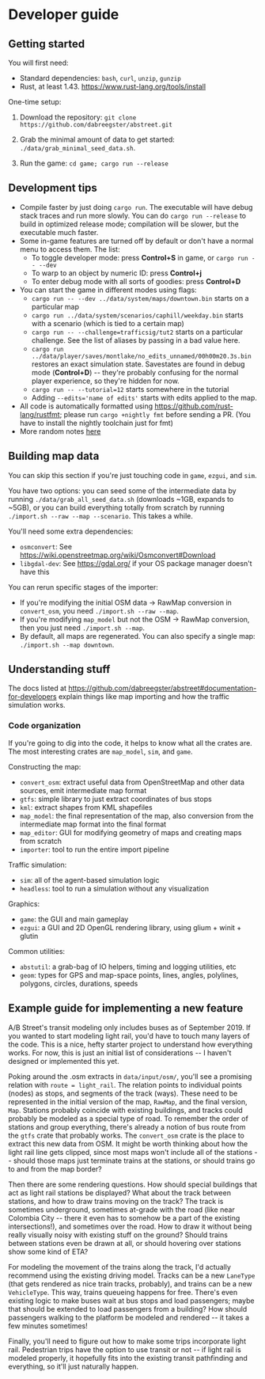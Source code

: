 # Developer guide

## Getting started

You will first need:

- Standard dependencies: `bash`, `curl`, `unzip`, `gunzip`
- Rust, at least 1.43. https://www.rust-lang.org/tools/install

One-time setup:

1.  Download the repository:
    `git clone https://github.com/dabreegster/abstreet.git`

2.  Grab the minimal amount of data to get started:
    `./data/grab_minimal_seed_data.sh`.

3.  Run the game: `cd game; cargo run --release`

## Development tips

- Compile faster by just doing `cargo run`. The executable will have debug stack
  traces and run more slowly. You can do `cargo run --release` to build in
  optimized release mode; compilation will be slower, but the executable much
  faster.
- Some in-game features are turned off by default or don't have a normal menu to
  access them. The list:
  - To toggle developer mode: press **Control+S** in game, or
    `cargo run -- --dev`
  - To warp to an object by numeric ID: press **Control+j**
  - To enter debug mode with all sorts of goodies: press **Control+D**
- You can start the game in different modes using flags:
  - `cargo run -- --dev ../data/system/maps/downtown.bin` starts on a particular
    map
  - `cargo run ../data/system/scenarios/caphill/weekday.bin` starts with a
    scenario (which is tied to a certain map)
  - `cargo run -- --challenge=trafficsig/tut2` starts on a particular challenge.
    See the list of aliases by passing in a bad value here.
  - `cargo run ../data/player/saves/montlake/no_edits_unnamed/00h00m20.3s.bin`
    restores an exact simulation state. Savestates are found in debug mode
    (**Control+D**) -- they're probably confusing for the normal player
    experience, so they're hidden for now.
  - `cargo run -- --tutorial=12` starts somewhere in the tutorial
  - Adding `--edits='name of edits'` starts with edits applied to the map.
- All code is automatically formatted using
  https://github.com/rust-lang/rustfmt; please run `cargo +nightly fmt` before
  sending a PR. (You have to install the nightly toolchain just for fmt)
- More random notes [here](/docs/misc_dev_tricks.md)

## Building map data

You can skip this section if you're just touching code in `game`, `ezgui`, and
`sim`.

You have two options: you can seed some of the intermediate data by running
`./data/grab_all_seed_data.sh` (downloads ~1GB, expands to ~5GB), or you can
build everything totally from scratch by running
`./import.sh --raw --map --scenario`. This takes a while.

You'll need some extra dependencies:

- `osmconvert`: See https://wiki.openstreetmap.org/wiki/Osmconvert#Download
- `libgdal-dev`: See https://gdal.org/ if your OS package manager doesn't have
  this

You can rerun specific stages of the importer:

- If you're modifying the initial OSM data -> RawMap conversion in
  `convert_osm`, you need `./import.sh --raw --map`.
- If you're modifying `map_model` but not the OSM -> RawMap conversion, then you
  just need `./import.sh --map`.
- By default, all maps are regenerated. You can also specify a single map:
  `./import.sh --map downtown`.

## Understanding stuff

The docs listed at
https://github.com/dabreegster/abstreet#documentation-for-developers explain
things like map importing and how the traffic simulation works.

### Code organization

If you're going to dig into the code, it helps to know what all the crates are.
The most interesting crates are `map_model`, `sim`, and `game`.

Constructing the map:

- `convert_osm`: extract useful data from OpenStreetMap and other data sources,
  emit intermediate map format
- `gtfs`: simple library to just extract coordinates of bus stops
- `kml`: extract shapes from KML shapefiles
- `map_model`: the final representation of the map, also conversion from the
  intermediate map format into the final format
- `map_editor`: GUI for modifying geometry of maps and creating maps from
  scratch
- `importer`: tool to run the entire import pipeline

Traffic simulation:

- `sim`: all of the agent-based simulation logic
- `headless`: tool to run a simulation without any visualization

Graphics:

- `game`: the GUI and main gameplay
- `ezgui`: a GUI and 2D OpenGL rendering library, using glium + winit + glutin

Common utilities:

- `abstutil`: a grab-bag of IO helpers, timing and logging utilities, etc
- `geom`: types for GPS and map-space points, lines, angles, polylines,
  polygons, circles, durations, speeds

## Example guide for implementing a new feature

A/B Street's transit modeling only includes buses as of September 2019. If you
wanted to start modeling light rail, you'd have to touch many layers of the
code. This is a nice, hefty starter project to understand how everything works.
For now, this is just an initial list of considerations -- I haven't designed or
implemented this yet.

Poking around the .osm extracts in `data/input/osm/`, you'll see a promising
relation with `route = light_rail`. The relation points to individual points
(nodes) as stops, and segments of the track (ways). These need to be represented
in the initial version of the map, `RawMap`, and the final version, `Map`.
Stations probably coincide with existing buildings, and tracks could probably be
modeled as a special type of road. To remember the order of stations and group
everything, there's already a notion of bus route from the `gtfs` crate that
probably works. The `convert_osm` crate is the place to extract this new data
from OSM. It might be worth thinking about how the light rail line gets clipped,
since most maps won't include all of the stations -- should those maps just
terminate trains at the stations, or should trains go to and from the map
border?

Then there are some rendering questions. How should special buildings that act
as light rail stations be displayed? What about the track between stations, and
how to draw trains moving on the track? The track is sometimes underground,
sometimes at-grade with the road (like near Colombia City -- there it even has
to somehow be a part of the existing intersections!), and sometimes over the
road. How to draw it without being really visually noisy with existing stuff on
the ground? Should trains between stations even be drawn at all, or should
hovering over stations show some kind of ETA?

For modeling the movement of the trains along the track, I'd actually recommend
using the existing driving model. Tracks can be a new `LaneType` (that gets
rendered as nice train tracks, probably), and trains can be a new `VehicleType`.
This way, trains queueing happens for free. There's even existing logic to make
buses wait at bus stops and load passengers; maybe that should be extended to
load passengers from a building? How should passengers walking to the platform
be modeled and rendered -- it takes a few minutes sometimes!

Finally, you'll need to figure out how to make some trips incorporate light
rail. Pedestrian trips have the option to use transit or not -- if light rail is
modeled properly, it hopefully fits into the existing transit pathfinding and
everything, so it'll just naturally happen.
